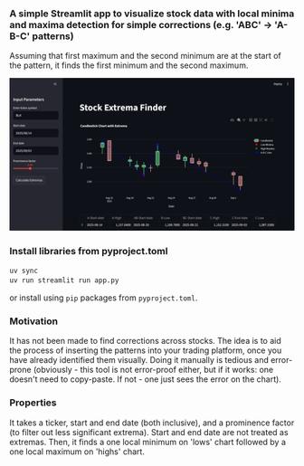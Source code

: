 ### A simple Streamlit app to visualize stock data with local minima and maxima detection for simple corrections (e.g. 'ABC' -> 'A-B-C' patterns)

Assuming that first maximum and the second minimum are at the start of the pattern, it finds the first minimum and the second maximum.

![App Screenshot](ss.png)

### Install libraries from pyproject.toml

```python
uv sync
uv run streamlit run app.py
```

or install using `pip` packages from `pyproject.toml`.

### Motivation

It has not been made to find corrections across stocks. The idea is to aid the process of inserting the patterns into your trading platform, once you have already identified them visually. Doing it manually is tedious and error-prone (obviously - this tool is not error-proof either, but if it works: one doesn't need to copy-paste. If not - one just sees the error on the chart).

### Properties

It takes a ticker, start and end date (both inclusive), and a prominence factor (to filter out less significant extrema). Start and end date are not treated as extremas.
Then, it finds a one local minimum on 'lows' chart followed by a one local maximum on 'highs' chart.
